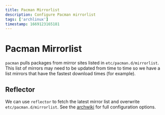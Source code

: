 ```yaml
---
title: Pacman Mirrorlist
description: Configure Pacman mirrorlist
tags: ['archlinux']
timestamp: 1669123165181
---
```


# Pacman Mirrorlist

`pacman` pulls packages from mirror sites listed in `etc/pacman.d/mirrorlist`. This list of mirrors may need to be updated from time to time so we have a list mirrors that have the fastest download times (for example).

## Reflector

We can use `reflector` to fetch the latest mirror list and overwrite `etc/pacman.d/mirrorlist`. See the [archwiki](https://wiki.archlinux.org/title/Reflector) for full configuration options.

<PostDate />
<PageTags />
